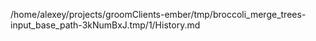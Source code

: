 /home/alexey/projects/groomClients-ember/tmp/broccoli_merge_trees-input_base_path-3kNumBxJ.tmp/1/History.md